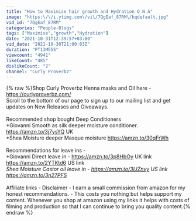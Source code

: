 ```yaml
---
title: "How to Maximise hair growth and Hydration Q N A"
image: "https:\/\/i.ytimg.com\/vi\/7QgEaf_87RM\/hqdefault.jpg"
vid_id: "7QgEaf_87RM"
categories: "People-Blogs"
tags: ["Maximise","growth","Hydration"]
date: "2021-10-31T12:39:57+03:00"
vid_date: "2021-10-30T21:00:03Z"
duration: "PT13M55S"
viewcount: "4941"
likeCount: "485"
dislikeCount: "2"
channel: "Curly Proverbz"
---
```

{% raw %}Shop Curly Proverbz Henna masks and Oil here - <a rel="nofollow" target="blank" href="https://curlyproverbz.com/">https://curlyproverbz.com/</a><br />Scroll to the bottom of our page to sign up to our mailing list and get updates on New Releases and Giveaways. <br /><br />Recommended shop bought Deep Conditioners<br />*Giovanni Smooth as silk deeper moisture conditioner. <a rel="nofollow" target="blank" href="https://amzn.to/3j7ysYQ">https://amzn.to/3j7ysYQ</a> UK <br />*Shea Moisture deeper Masque  moisture <a rel="nofollow" target="blank" href="https://amzn.to/30qFrWh">https://amzn.to/30qFrWh</a><br /><br />Recommendations for leave ins - <br />*Giovanni Direct leave in - <a rel="nofollow" target="blank" href="https://amzn.to/3p8HbOy">https://amzn.to/3p8HbOy</a> UK link <a rel="nofollow" target="blank" href="https://amzn.to/2YTKtd6">https://amzn.to/2YTKtd6</a> US link <br />*Shea Moisture Castor oil leave in - <a rel="nofollow" target="blank" href="https://amzn.to/3lJZnvy">https://amzn.to/3lJZnvy</a> US link <a rel="nofollow" target="blank" href="https://amzn.to/3n27PFS">https://amzn.to/3n27PFS</a><br /><br />* Affiliate links - Disclaimer - I earn a small commission from amazon for my honest recommendations. - This costs you nothing but helps support my content. Whenever you shop at amazon using my links it helps with costs of filming and production so that I can continue to bring you quality content.{% endraw %}
